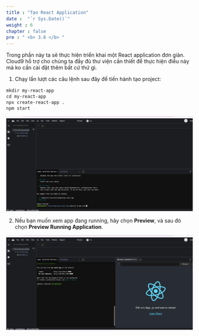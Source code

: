 ```yaml
---
title : "Tạo React Application"
date :  "`r Sys.Date()`" 
weight : 6
chapter : false
pre : " <b> 3.6 </b> "
---
```


Trong phần này ta sẽ thực hiện triển khai một React application đơn giản. Cloud9 hỗ trợ cho chúng ta đầy đủ thư viện cần thiết để thực hiện điều này mà ko cần cài đặt thêm bất cứ thứ gì. 

1. Chạy lần lượt các câu lệnh sau đây để tiến hành tạo project:
```shell
mkdir my-react-app
cd my-react-app
npx create-react-app .
npm start
```

![IMAGE](/images/3-developmentEnvironment/3.6-createReactApp/001-createProject.png)

2. Nếu bạn muốn xem app đang running, hãy chọn **Preview**, và sau đó chọn **Preview Running Application**.

![IMAGE](/images/3-developmentEnvironment/3.6-createReactApp/002-createProject.png)

